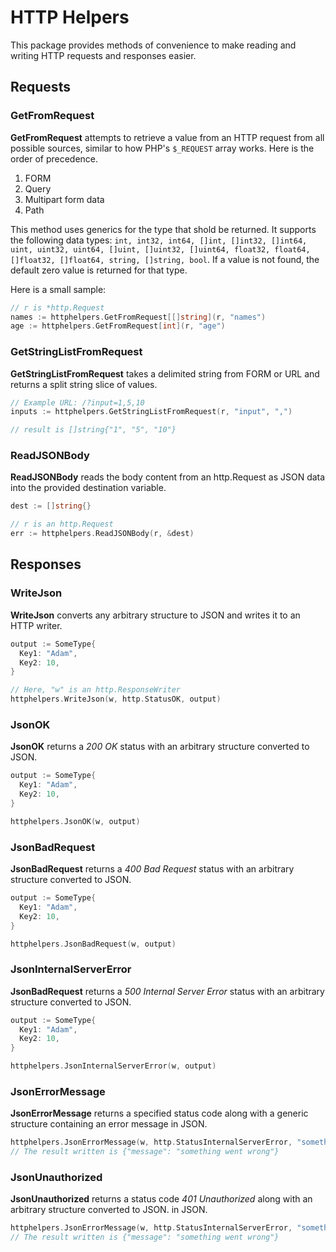 # HTTP Helpers

This package provides methods of convenience to make reading and writing
HTTP requests and responses easier.

## Requests

### GetFromRequest

**GetFromRequest** attempts to retrieve a value from an HTTP request from all
possible sources, similar to how PHP's `$_REQUEST` array works. Here is the
order of precedence.

1. FORM
2. Query
3. Multipart form data
4. Path

This method uses generics for the type that shold be returned. It supports
the following data types: `int, int32, int64, []int, []int32, []int64, uint, uint32, uint64, []uint, []uint32, []uint64, float32, float64, []float32, []float64, string, []string, bool`.
If a value is not found, the default zero value is returned for that type.

Here is a small sample:

```go
// r is *http.Request
names := httphelpers.GetFromRequest[[]string](r, "names")
age := httphelpers.GetFromRequest[int](r, "age")
```

### GetStringListFromRequest

**GetStringListFromRequest** takes a delimited string from FORM or URL and
returns a split string slice of values.

```go
// Example URL: /?input=1,5,10
inputs := httphelpers.GetStringListFromRequest(r, "input", ",")

// result is []string{"1", "5", "10"}
```

### ReadJSONBody

**ReadJSONBody** reads the body content from an http.Request as JSON data into
the provided destination variable.

```go
dest := []string{}

// r is an http.Request
err := httphelpers.ReadJSONBody(r, &dest)
```

## Responses

### WriteJson

**WriteJson** converts any arbitrary structure to JSON and writes it to an HTTP
writer.

```go
output := SomeType{
  Key1: "Adam",
  Key2: 10,
}

// Here, "w" is an http.ResponseWriter
httphelpers.WriteJson(w, http.StatusOK, output)
```

### JsonOK

**JsonOK** returns a _200 OK_ status with an arbitrary structure converted to JSON.

```go
output := SomeType{
  Key1: "Adam",
  Key2: 10,
}

httphelpers.JsonOK(w, output)
```

### JsonBadRequest

**JsonBadRequest** returns a _400 Bad Request_ status with an arbitrary structure converted to JSON.

```go
output := SomeType{
  Key1: "Adam",
  Key2: 10,
}

httphelpers.JsonBadRequest(w, output)
```

### JsonInternalServerError

**JsonBadRequest** returns a _500 Internal Server Error_ status with an arbitrary structure converted to JSON.

```go
output := SomeType{
  Key1: "Adam",
  Key2: 10,
}

httphelpers.JsonInternalServerError(w, output)
```

### JsonErrorMessage

**JsonErrorMessage** returns a specified status code along with a generic structure containing an error message
in JSON.

```go
httphelpers.JsonErrorMessage(w, http.StatusInternalServerError, "something went wrong")
// The result written is {"message": "something went wrong"}
```

### JsonUnauthorized

**JsonUnauthorized** returns a status code _401 Unauthorized_ along with an arbitrary structure converted to JSON.
in JSON.

```go
httphelpers.JsonErrorMessage(w, http.StatusInternalServerError, "something went wrong")
// The result written is {"message": "something went wrong"}
```
